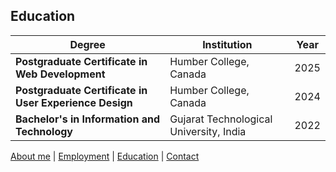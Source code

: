 ## Education

| Degree | Institution | Year |
|--------|------------|------|
| **Postgraduate Certificate in Web Development** | Humber College, Canada | 2025 |
| **Postgraduate Certificate in User Experience Design** | Humber College, Canada | 2024 |
| **Bachelor's in Information and Technology** | Gujarat Technological University, India | 2022 |

[About me](index) | 
[Employment](employment) | 
[Education](education) | 
[Contact](contact)